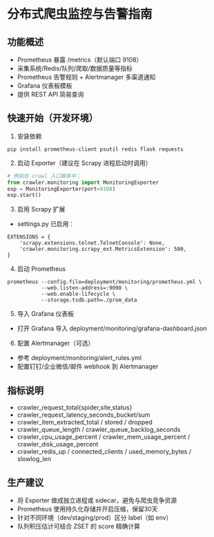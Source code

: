 # 分布式爬虫监控与告警指南

## 功能概述
- Prometheus 暴露 /metrics（默认端口 9108）
- 采集系统/Redis/队列/爬取/数据质量等指标
- Prometheus 告警规则 + Alertmanager 多渠道通知
- Grafana 仪表板模板
- 提供 REST API 简易查询

## 快速开始（开发环境）
1. 安装依赖
```
pip install prometheus-client psutil redis flask requests
```

2. 启动 Exporter（建议在 Scrapy 进程启动时调用）
```python
# 例如在 crawl 入口脚本中：
from crawler.monitoring import MonitoringExporter
exp = MonitoringExporter(port=9108)
exp.start()
```

3. 启用 Scrapy 扩展
- settings.py 已启用：
```
EXTENSIONS = {
    'scrapy.extensions.telnet.TelnetConsole': None,
    'crawler.monitoring.scrapy_ext.MetricsExtension': 500,
}
```

4. 启动 Prometheus
```
prometheus --config.file=deployment/monitoring/prometheus.yml \
           --web.listen-address=:9090 \
           --web.enable-lifecycle \
           --storage.tsdb.path=./prom_data
```

5. 导入 Grafana 仪表板
- 打开 Grafana 导入 deployment/monitoring/grafana-dashboard.json

6. 配置 Alertmanager（可选）
- 参考 deployment/monitoring/alert_rules.yml
- 配置钉钉/企业微信/邮件 webhook 到 Alertmanager

## 指标说明
- crawler_request_total{spider,site,status}
- crawler_request_latency_seconds_bucket/sum
- crawler_item_extracted_total / stored / dropped
- crawler_queue_length / crawler_queue_backlog_seconds
- crawler_cpu_usage_percent / crawler_mem_usage_percent / crawler_disk_usage_percent
- crawler_redis_up / connected_clients / used_memory_bytes / slowlog_len

## 生产建议
- 将 Exporter 做成独立进程或 sidecar，避免与爬虫竞争资源
- Prometheus 使用持久化存储并开启压缩，保留30天
- 针对不同环境（dev/staging/prod）区分 label（如 env）
- 队列积压估计可结合 ZSET 的 score 精确计算
